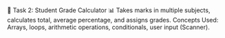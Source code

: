 🔹 Task 2: Student Grade Calculator 📊
Takes marks in multiple subjects, calculates total, average percentage, and assigns grades.
Concepts Used: Arrays, loops, arithmetic operations, conditionals, user input (Scanner).

